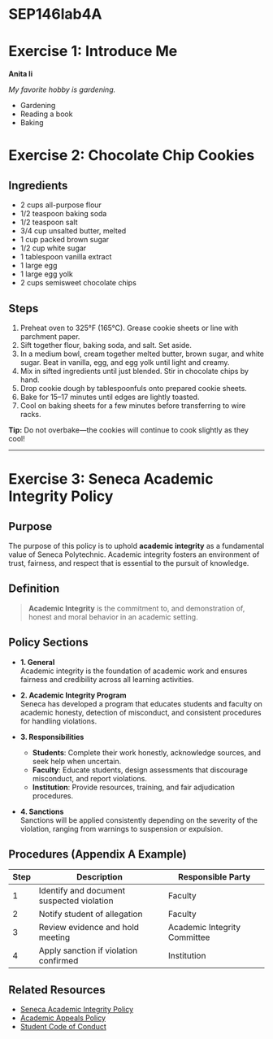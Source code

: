 
# SEP146lab4A

# Exercise 1: Introduce Me

**Anita li**

*My favorite hobby is gardening.*

- Gardening
- Reading a book
- Baking


# Exercise 2: Chocolate Chip Cookies

## Ingredients
- 2 cups all-purpose flour  
- 1/2 teaspoon baking soda  
- 1/2 teaspoon salt  
- 3/4 cup unsalted butter, melted  
- 1 cup packed brown sugar  
- 1/2 cup white sugar  
- 1 tablespoon vanilla extract  
- 1 large egg  
- 1 large egg yolk  
- 2 cups semisweet chocolate chips  

## Steps
1. Preheat oven to 325°F (165°C). Grease cookie sheets or line with parchment paper.  
2. Sift together flour, baking soda, and salt. Set aside.  
3. In a medium bowl, cream together melted butter, brown sugar, and white sugar. Beat in vanilla, egg, and egg yolk until light and creamy.  
4. Mix in sifted ingredients until just blended. Stir in chocolate chips by hand.  
5. Drop cookie dough by tablespoonfuls onto prepared cookie sheets.  
6. Bake for 15–17 minutes until edges are lightly toasted.  
7. Cool on baking sheets for a few minutes before transferring to wire racks.  

**Tip:** Do not overbake—the cookies will continue to cook slightly as they cool!   

---

# Exercise 3: Seneca Academic Integrity Policy

## Purpose
The purpose of this policy is to uphold **academic integrity** as a fundamental value of Seneca Polytechnic. Academic integrity fosters an environment of trust, fairness, and respect that is essential to the pursuit of knowledge.

## Definition
> **Academic Integrity** is the commitment to, and demonstration of, honest and moral behavior in an academic setting.

## Policy Sections

- **1. General**  
  Academic integrity is the foundation of academic work and ensures fairness and credibility across all learning activities.

- **2. Academic Integrity Program**  
  Seneca has developed a program that educates students and faculty on academic honesty, detection of misconduct, and consistent procedures for handling violations.

- **3. Responsibilities**  
  - **Students**: Complete their work honestly, acknowledge sources, and seek help when uncertain.  
  - **Faculty**: Educate students, design assessments that discourage misconduct, and report violations.  
  - **Institution**: Provide resources, training, and fair adjudication procedures.

- **4. Sanctions**  
  Sanctions will be applied consistently depending on the severity of the violation, ranging from warnings to suspension or expulsion.

## Procedures (Appendix A Example)

| **Step** | **Description** | **Responsible Party** |
|----------|-----------------|------------------------|
| 1 | Identify and document suspected violation | Faculty |
| 2 | Notify student of allegation | Faculty |
| 3 | Review evidence and hold meeting | Academic Integrity Committee |
| 4 | Apply sanction if violation confirmed | Institution |

## Related Resources
- [Seneca Academic Integrity Policy](https://www.senecacollege.ca/about/policies/academic-integrity-policy.html)  
- [Academic Appeals Policy](https://www.senecacollege.ca/about/policies/academic-appeals-policy.html)  
- [Student Code of Conduct](https://www.senecacollege.ca/about/policies/student-code-of-conduct.html)  
